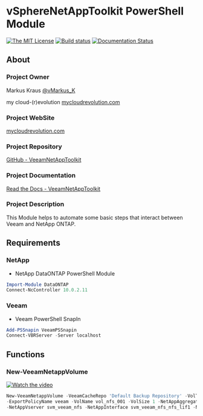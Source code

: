 # vSphereNetAppToolkit PowerShell Module

[![The MIT License](https://img.shields.io/badge/license-MIT-orange.svg?style=flat-square)](http://opensource.org/licenses/MIT)
[![Build status](https://ci.appveyor.com/api/projects/status/tnbdo5mf3c1iqn8l?svg=true)](https://ci.appveyor.com/project/mycloudrevolution/veeamnetapptoolkit)
[![Documentation Status](https://readthedocs.org/projects/veeamnetapptoolkit/badge/?version=latest)](https://veeamnetapptoolkit.readthedocs.io/en/latest/?badge=latest)



## About

### Project Owner

Markus Kraus [@vMarkus_K](https://twitter.com/vMarkus_K)

my cloud-(r)evolution [mycloudrevolution.com](http://mycloudrevolution.com/)

### Project WebSite

[mycloudrevolution.com](http://mycloudrevolution.com/)

### Project Repository

[GitHub - VeeamNetAppToolkit](https://github.com/mycloudrevolution/vSphereNetAppToolkit)

### Project Documentation

[Read the Docs - VeeamNetAppToolkit](https://veeamnetapptoolkit.readthedocs.io)

### Project Description

This Module helps to automate some basic steps that interact between Veeam and NetApp ONTAP.

## Requirements

### NetApp

* NetApp DataONTAP PowerShell Module

```PowerShell
Import-Module DataONTAP
Connect-NcController 10.0.2.11
```

### Veeam

* Veeam PowerShell SnapIn

```PowerShell
Add-PSSnapin VeeamPSSnapin
Connect-VBRServer -Server localhost
```

## Functions

### New-VeeamNetappVolume

[![Watch the video](https://img.youtube.com/vi/n-ylGAn14jA/maxresdefault.jpg)](https://www.youtube.com/watch?v=n-ylGAn14jA)


```PowerShell
New-VeeamNetappVolume -VeeamCacheRepo 'Default Backup Repository' -VolType NFS -IP 10.0.2.16 `
-ExportPolicyName veeam -VolName vol_nfs_001 -VolSize 1 -NetAppAggregate aggr1_data01 `
-NetAppVserver svm_veeam_nfs -NetAppInterface svm_veeam_nfs_nfs_lif1 -NetAppSnapshotPolicy default
```